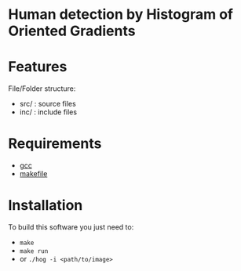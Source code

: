 <!---
t:/*******************************************************************************
// Project name   : LSI Design Contest
// File name      : README.md
// Created date   : Wed 22 Mar 2017
// Author         : Huy Hung Ho
// Last modified  : Wed 16 Aug 2017 01:06:35 AM ICT
// Desc           :
*******************************************************************************/
-->
Human detection by Histogram of Oriented Gradients
==================================================

# Features

File/Folder structure:
- src/   			: source files
- inc/   			: include files


# Requirements

- [gcc](https://gcc.gnu.org/)
- [makefile](https://www.gnu.org/software/make/manual/make.html)


# Installation

To build this software you just need to:
- `make`
- `make run`
- or `./hog -i <path/to/image>`
